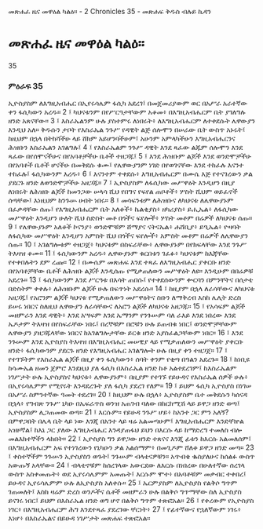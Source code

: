 ﻿
 መጽሐፈ ዜና መዋዕል ካልዕ። - 2 Chronicles 35 - መጽሐፍ ቅዱስ ብሉይ ኪዳን
# መጽሐፈ ዜና መዋዕል ካልዕ።
35
### ምዕራፍ 35
ኢዮስያስም ለእግዚአብሔር በኢየሩሳሌም ፋሲካ አደረገ፤ በመጀመሪያውም ወር በአሥራ አራተኛው ቀን ፋሲካውን አረዱ።
2 ፤ ካህናቱንም በየሥርዓታቸውም አቆመ፥ በእግዚአብሔርም ቤት ያገለግሉ ዘንድ አጸናቸው።
3 ፤ እስራኤልንም ሁሉ ያስተምሩ ለነበሩት፥ ለእግዚአብሔርም ለተቀደሱት ሌዋውያን እንዲህ አለ። ቅዱሱን ታቦት የእስራኤል ንጉሥ የዳዊት ልጅ ሰሎሞን በሠራው ቤት ውስጥ አኑሩት፤ ከዚህም በኋላ በትከሻችሁ ላይ ሸክም አይሆንባችሁም፤ አሁንም አምላካችሁን እግዚአብሔርንና ሕዝቡን እስራኤልን አገልግሉ፤
4 ፤ የእስራኤልም ንጉሥ ዳዊት እንደ ጻፈው ልጁም ሰሎሞን እንደ ጻፈው በየሰሞናችሁና በየአባቶቻችሁ ቤቶች ተዘጋጁ፤
5 ፤ እንደ ሕዝቡም ልጆች እንደ ወንድሞቻችሁ በየአባቶች ቤቶች ሆናችሁ በመቅደሱ ቁሙ፤ የሌዋውያንም ነገድ በየወገናቸው እንደ ተከፈሉ እናንተ ተከፈሉ፤ ፋሲካውንም እረዱ፥
6 ፤ እናንተም ተቀደሱ፥ እግዚአብሔርም በሙሴ እጅ የተናገረውን ቃል ያደርጉ ዘንድ ለወንድሞቻችሁ አዘጋጁ።
7 ፤ ኢዮስያስም ለፋሲካው መሥዋዕት እንዲሆን በዚያ ለነበሩት ለሕዝቡ ልጆች ከመንጋው ሠላሳ ሺህ የበግና የፍየል ጠቦቶች፥ ሦስት ሺህም ወይፈኖች ሰጣቸው፤ እነዚህም ከንጉሡ ሀብት ነበሩ።
8 ፤ መሳፍንቱም ለሕዝቡና ለካህናቱ ለሌዋውያኑም በፈቃዳቸው ሰጡ፤ የእግዚአብሔርም ቤት አለቆች፥ ኬልቂያስ፥ ዘካሪያስ፥ ይሒኤል፥ ለፋሲካው መሥዋዕት እንዲሆን ሁለት ሺህ ስድስት መቶ በጎችና ፍየሎች፥ ሦስት መቶም በሬዎች ለካህናቱ ሰጡ።
9 ፤ የሌዋውያኑም አለቆች ኮናንያ፥ ወንድሞቹም ሸማያና ናትናኤል፥ ሐሸቢያ፥ ይዒኤል፥ ዮዛባት ለፋሲካው መሥዋዕት እንዲሆን አምስት ሺህ በጎችና ፍየሎች፥ አምስት መቶም በሬዎች ለሌዋውያን ሰጡ።
10 ፤ አገልግሎቱም ተዘጋጀ፥ ካህናቱም በስፍራቸው፥ ሌዋውያኑም በየክፍላቸው እንደ ንጉሥ ትእዛዝ ቆሙ።
11 ፤ ፋሲካውንም አረዱ፥ ሌዋውያኑም ቁርበቱን ገፈፉ፥ ካህናቱም ከእጃቸው የተቀበሉትን ደም ረጩ።
12 ፤ በሙሴም መጽሐፍ እንደ ተጻፈ ለእግዚአብሔር ያቀርቡ ዘንድ በየአባቶቻቸው ቤቶች ለሕዝቡ ልጆች እንዲሰጡ የሚቃጠለውን መሥዋዕት ለዩ። እንዲሁም በበሬዎቹ አደረጉ።
13 ፤ ፋሲካውንም እንደ ሥርዓቱ በእሳት ጠበሱ፤ የተቀደሰውንም ቍርባን በምንቸትና በሰታቴ በድስትም ቀቀሉ፥ ለሕዝቡም ልጆች ሁሉ በፍጥነት አደረሱ።
14 ፤ ከዚያም በኋላ ለራሳቸውና ለካህናቱ አዘጋጁ፤ የአሮንም ልጆች ካህናቱ የሚቃጠለውን መሥዋዕትና ስቡን ለማቅረብ እስከ ሌሊት ድረስ ይሠሩ ነበርና ስለዚህ ሌዋውያን ለራሳቸውና ለአሮን ልጆች ለካህናቱ አዘጋጁ።
15 ፤ የአሳፍም ልጆች መዘምራን እንደ ዳዊት፥ እንደ አሣፍም እንደ ኤማንም የንጉሡም ባለ ራእይ እንደ ነበረው እንደ ኤዶታም ትእዛዝ በየስፍራቸው ነበሩ፤ በረኞቹም በሮቹን ሁሉ ይጠብቁ ነበር፤ ወንድሞቻቸውም ሌዋውያን ያዘጋጁላቸው ነበርና ከአገልግሎታቸው ይርቁ ዘንድ አያስፈልጋቸውም ነበር።
16 ፤ እንደ ንጉሡም እንደ ኢዮስያስ ትእዛዝ በእግዚአብሔር መሠዊያ ላይ የሚቃጠለውን መሥዋዕት ያቀርቡ ዘንድ፥ ፋሲካውንም ያደርጉ ዘንድ የእግዚአብሔር አገልግሎት ሁሉ በዚያ ቀን ተዘጋጀ።
17 ፤ የተገኙትም የእስራኤል ልጆች በዚያ ቀን ፋሲካውን፥ ሰባት ቀንም የቂጣ በዓልን አደረጉ።
18 ፤ ከነቢዩ ከሳሙኤል ዘመን ጀምሮ እንደዚህ ያለ ፋሲካ በእስራኤል ዘንድ ከቶ አልተደረገም፤ ከእስራኤልም ነገሥታት ሁሉ ኢዮስያስና ካህናቱ፥ ሌዋውያኑም፥ በዚያም የተገኙ የይሁዳና የእስራኤል ሰዎች ሁሉ፥ በኢየሩሳሌምም የሚኖሩት እንዳደረጉት ያለ ፋሲካ ያደረገ የለም።
19 ፤ ይህም ፋሲካ ኢዮስያስ በነገሠ በአሥራ ስምንተኛው ዓመት ተደረገ።
20 ፤ ከዚህም ሁሉ በኋላ፥ ኢዮስያስም ቤተ መቅደሱን ካሰናዳ በኋላ፥ የግብጽ ንጉሥ ኒካዑ በኤፍራጥስ ወንዝ አጠገብ ባለው በከርከሚሽ ላይ ይዋጋ ዘንድ ወጣ፤ ኢዮስያስም ሊጋጠመው ወጣ።
21 ፤ እርሱም። የይሁዳ ንጉሥ ሆይ፥ ከአንተ ጋር ምን አለኝ? በምዋጋበት በሌላ ቤት ላይ ነው እንጂ በአንተ ላይ ዛሬ አልመጣሁም፤ እግዚአብሔርም እንድቸኵል አዝዞኛል፤ ከእኔ ጋር ያለው እግዚአብሔር እንዳያጠፋህ ይህን በእርሱ ላይ ከማድረግ ተመለስ ብሎ መልእክተኞችን ላከበት።
22 ፤ ኢዮስያስ ግን ይዋጋው ዘንድ ተጸናና እንጂ ፊቱን ከእርሱ አልመለሰም፤ በእግዚአብሔርም አፍ የተነገረውን የኒካዑን ቃል አልሰማም፥ በመጊዶም ሸለቆ ይዋጋ ዘንድ መጣ።
23 ፤ ቀስተኞችም ንጉሡን ኢዮስያስን ወጉት፤ ንጉሡም ብላቴናዎቹን። አጥብቄ ቈስያለሁና ከሰልፉ ውስጥ አውጡኝ አላቸው።
24 ፤ ብላቴኖቹም ከሰረገላው አውርደው ለእርሱ በነበረው በሁለተኛው ሰረገላ ውስጥ አስቀመጡት፥ ወደ ኢየሩሳሌምም አመጡት፤ እርሱም ሞተ፥ በአባቶቹም መቃብር ተቀበረ፤ ይሁዳና ኢየሩሳሌምም ሁሉ ለኢዮስያስ አለቀሱ።
25 ፤ ኤርምያስም ለኢዮስያስ የልቅሶ ግጥም ገጠመለት፤ እስከ ዛሬም ድረስ ወንዶችና ሴቶች መዘምራን ሁሉ በልቅሶ ግጥማቸው ስለ ኢዮስያስ ይናገሩ ነበር፤ ይህም በእስራኤል ዘንድ ወግ ሆኖ በልቅሶ ግጥም ተጽፎአል።
26 ፤ የቀረውም የኢዮስያስ ነገር፥ በእግዚአብሔርም ሕግ እንደተጻፈ ያደረገው ቸርነት፥
27 ፤ የፊተኛውና የኋለኛውም ነገሩ፥ እነሆ፥ በእስራኤልና በይሁዳ ነገሥታት መጽሐፍ ተጽፎአል። 
